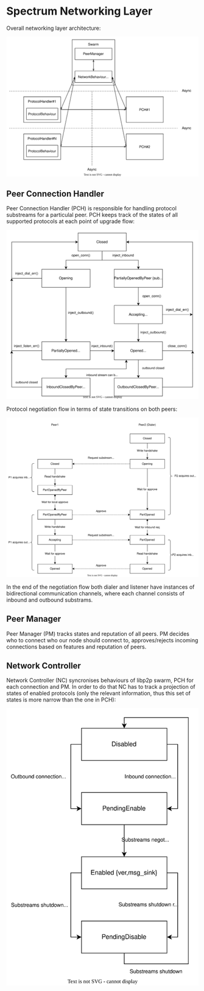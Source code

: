 # Spectrum Networking Layer

Overall networking layer architecture:

![Overall networking layer architecture](./assets/SpectrumNetwork.svg)

## Peer Connection Handler

Peer Connection Handler (PCH) is responsible for handling protocol substreams for a particulal peer. PCH keeps track of the
states of all supported protocols at each point of upgrade flow:

![Protocol States in PCH](./assets/ProtocolState_PCH.svg)

Protocol negotiation flow in terms of state transitions on both peers:

![Protocol negotiation flow](./assets/ProtocolNegotiation.svg)

In the end of the negotiation flow both dialer and listener have instances of bidirectional communication channels, 
where each channel consists of inbound and outbound substrams.

## Peer Manager

Peer Manager (PM) tracks states and reputation of all peers. PM decides who to connect who our node should connect to, 
approves/rejects incoming connections based on features and reputation of peers.

## Network Controller

Network Controller (NC) syncronises behaviours of libp2p swarm, PCH for each connection and PM. In order to do that NC 
has to track a projection of states of enabled protocols (only the relevant information, thus this set of states is 
more narrow than the one in PCH):

![Enabled Protocol States in NC](./assets/EnabledProtocol_NC.svg)
